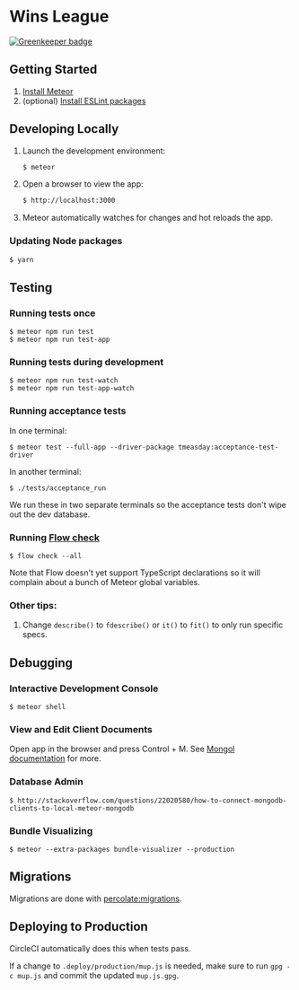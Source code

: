 # Wins League

[![Greenkeeper badge](https://badges.greenkeeper.io/winsleague/winsleague.svg)](https://greenkeeper.io/)

## Getting Started

1. [Install Meteor](https://www.meteor.com/install)
2. (optional) [Install ESLint packages](https://www.npmjs.com/package/eslint-config-airbnb)


## Developing Locally

1. Launch the development environment:

    ```bash
    $ meteor
    ```

2. Open a browser to view the app:

    ```bash
    $ http://localhost:3000
    ```

3. Meteor automatically watches for changes and hot reloads the app.


### Updating Node packages

```bash
$ yarn
```


## Testing

### Running tests once

```
$ meteor npm run test
$ meteor npm run test-app
```

### Running tests during development

```
$ meteor npm run test-watch
$ meteor npm run test-app-watch
```

### Running acceptance tests

In one terminal:
```
$ meteor test --full-app --driver-package tmeasday:acceptance-test-driver
```

In another terminal:
```
$ ./tests/acceptance_run
```

We run these in two separate terminals so the acceptance tests don't wipe out the dev database.

### Running [Flow check](http://flowtype.org)

```
$ flow check --all
```

Note that Flow doesn't yet support TypeScript declarations so it will complain about a bunch of Meteor global variables.

### Other tips:

1. Change `describe()` to `fdescribe()` or `it()` to `fit()` to only run specific specs.


## Debugging

### Interactive Development Console

```
$ meteor shell
```

### View and Edit Client Documents

Open app in the browser and press Control + M. See [Mongol documentation](https://github.com/msavin/Mongol) for more.

### Database Admin

```
$ http://stackoverflow.com/questions/22020580/how-to-connect-mongodb-clients-to-local-meteor-mongodb
```

### Bundle Visualizing

```
$ meteor --extra-packages bundle-visualizer --production
```


## Migrations

Migrations are done with [percolate:migrations](https://github.com/percolatestudio/meteor-migrations).


## Deploying to Production

CircleCI automatically does this when tests pass.

If a change to `.deploy/production/mup.js` is needed, make sure to run `gpg -c mup.js` and commit the updated `mup.js.gpg`.

